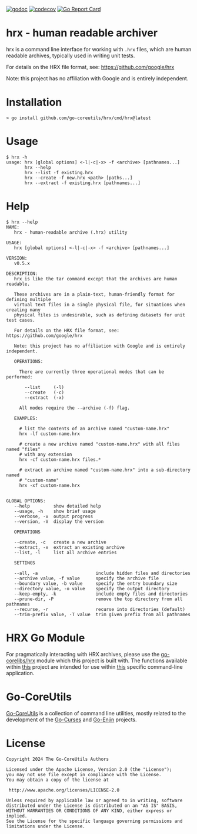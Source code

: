 [![godoc](https://img.shields.io/badge/godoc-reference-blue.svg)](https://pkg.go.dev/github.com/go-coreutils/hrx)
[![codecov](https://codecov.io/gh/go-coreutils/hrx/graph/badge.svg?token=174Q05XI65)](https://codecov.io/gh/go-coreutils/hrx)
[![Go Report Card](https://goreportcard.com/badge/github.com/go-coreutils/hrx)](https://goreportcard.com/report/github.com/go-coreutils/hrx)

# hrx - human readable archiver

hrx is a command line interface for working with `.hrx` files, which are human
readable archives, typically used in writing unit tests.

For details on the HRX file format, see: https://github.com/google/hrx

Note: this project has no affiliation with Google and is entirely independent.

# Installation

``` shell
> go install github.com/go-coreutils/hrx/cmd/hrx@latest
```

# Usage

``` shell
$ hrx -h
usage: hrx [global options] <-l|-c|-x> -f <archive> [pathnames...]
       hrx --help
       hrx --list -f existing.hrx
       hrx --create -f new.hrx <path> [paths...]
       hrx --extract -f existing.hrx [pathnames...]
```

# Help

``` shell
$ hrx --help
NAME:
   hrx - human-readable archive (.hrx) utility

USAGE:
   hrx [global options] <-l|-c|-x> -f <archive> [pathnames...]

VERSION:
   v0.5.x

DESCRIPTION:
   hrx is like the tar command except that the archives are human readable.

   These archives are in a plain-text, human-friendly format for defining multiple
   virtual text files in a single physical file, for situations when creating many
   physical files is undesirable, such as defining datasets for unit test cases.

   For details on the HRX file format, see: https://github.com/google/hrx

   Note: this project has no affiliation with Google and is entirely independent.

   OPERATIONS:

     There are currently three operational modes that can be performed:

       --list     (-l)
       --create   (-c)
       --extract  (-x)

     All modes require the --archive (-f) flag.

   EXAMPLES:

     # list the contents of an archive named "custom-name.hrx"
     hrx -lf custom-name.hrx

     # create a new archive named "custom-name.hrx" with all files named "files"
     # with any extension
     hrx -cf custom-name.hrx files.*

     # extract an archive named "custom-name.hrx" into a sub-directory named
     # "custom-name"
     hrx -xf custom-name.hrx


GLOBAL OPTIONS:
   --help         show detailed help
   --usage, -h    show brief usage 
   --verbose, -v  output progress 
   --version, -V  display the version

   OPERATIONS

   --create, -c   create a new archive 
   --extract, -x  extract an existing archive 
   --list, -l     list all archive entries 

   SETTINGS

   --all, -a                      include hidden files and directories 
   --archive value, -f value      specify the archive file
   --boundary value, -b value     specify the entry boundary size 
   --directory value, -o value    specify the output directory
   --keep-empty, -k               include empty files and directories 
   --prune-dir, -P                remove the top directory from all pathnames 
   --recurse, -r                  recurse into directories (default) 
   --trim-prefix value, -T value  trim given prefix from all pathnames
```

# HRX Go Module

For pragmatically interacting with HRX archives, please use the
[go-corelibs/hrx] module which this project
is built with. The functions available within
[this](https://github.com/go-coreutils/hrx) project are intended for use within
[this](https://github.com/go-coreutils/hrx/tree/trunk/cmd/hrx) specific
command-line application.

# Go-CoreUtils

[Go-CoreUtils] is a collection of command line utilities, mostly related to the
development of the [Go-Curses] and [Go-Enjin] projects.

# License

```
Copyright 2024 The Go-CoreUtils Authors

Licensed under the Apache License, Version 2.0 (the "License");
you may not use file except in compliance with the License.
You may obtain a copy of the license at

 http://www.apache.org/licenses/LICENSE-2.0

Unless required by applicable law or agreed to in writing, software
distributed under the License is distributed on an "AS IS" BASIS,
WITHOUT WARRANTIES OR CONDITIONS OF ANY KIND, either express or implied.
See the License for the specific language governing permissions and
limitations under the License.
```

[go-corelibs/hrx]: https://github.com/go-corelibs/hrx
[Go-CoreUtils]: https://github.com/go-coreutils
[Go-CoreLibs]: https://github.com/go-corelibs
[Go-Curses]: https://github.com/go-curses
[Go-Enjin]: https://github.com/go-enjin
